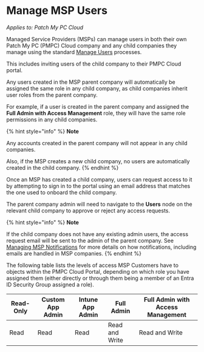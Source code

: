 # Manage MSP Users

_Applies to: Patch My PC Cloud_

Managed Service Providers (MSPs) can manage users in both their own Patch My PC (PMPC) Cloud company and any child companies they manage using the standard [Manage Users](../../cloud-administration/manage-cloud-users/) processes.

This includes inviting users of the child company to their PMPC Cloud portal.

Any users created in the MSP parent company will automatically be assigned the same role in any child company, as child companies inherit user roles from the parent company.

For example, if a user is created in the parent company and assigned the **Full Admin with Access Management** role, they will have the same role permissions in any child companies.

{% hint style="info" %}
**Note**

Any accounts created in the parent company will not appear in any child companies.

Also, if the MSP creates a new child company, no users are automatically created in the child company.
{% endhint %}

Once an MSP has created a child company, users can request access to it by attempting to sign in to the portal using an email address that matches the one used to onboard the child company.

The parent company admin will need to navigate to the **Users** node on the relevant child company to approve or reject any access requests.

{% hint style="info" %}
**Note**

If the child company does not have any existing admin users, the access request email will be sent to the admin of the parent company. See [Managing MSP Notifications](manage-msp-notifications.md) for more details on how notifications, including emails are handled in MSP companies.
{% endhint %}

The following table lists the levels of access MSP Customers have to objects within the PMPC Cloud Portal, depending on which role you have assigned them (either directly or through them being a member of an Entra ID Security Group assigned a role).

| Read-Only | Custom App Admin | Intune App Admin | Full Admin     | Full Admin with Access Management |
| --------- | ---------------- | ---------------- | -------------- | --------------------------------- |
| Read      | Read             | Read             | Read and Write | Read and Write                    |
